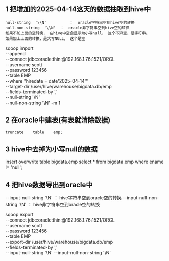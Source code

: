 
## 1 把增加的2025-04-14这天的数据抽取到hive中
```shell
null-string  '\\N'          ：  oracle字符串空到hive空的转换
null-non-string  '\\N'  ：  oracle非字符串空到hive空的转换
如果不加上面的空转换， 在hive中空会显示为小写null， 这个不算空，是字符串。  
如果加上上面的转换，是大写NULL， 这个是空
```

sqoop import \
--append \
--connect jdbc:oracle:thin:@192.168.1.76:1521/ORCL \
--username scott \
--password 123456 \
--table EMP \
--where "hiredate = date'2025-04-14'" \
--target-dir /user/hive/warehouse/bigdata.db/emp \
--fields-terminated-by ',' \
--null-string  '\\N' \
--null-non-string  '\\N' -m 1 
## 2 在oracle中建表(有表就清除数据)
`truncate    table    emp;`




## 3 hive中去掉为小写null的数据
insert overwrite table bigdata.emp select * from bigdata.emp where ename != 'null';

## 4 把hive数据导出到oracle中
--input-null-string  '\\N'          ：  hive字符串空到oracle空的转换
--input-null-non-string  '\\N'  ：  hive非字符串空到oracle空的转换

sqoop export \
--connect jdbc:oracle:thin:@192.168.1.76:1521/ORCL \
--username scott \
--password 123456 \
--table EMP \
--export-dir /user/hive/warehouse/bigdata.db/emp \
--fields-terminated-by ',' \
--input-null-string  '\\N' --input-null-non-string  '\\N'